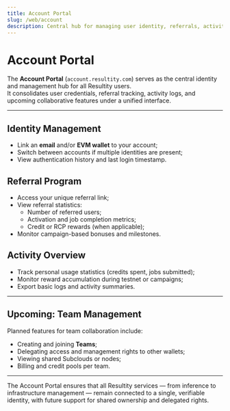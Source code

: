 ```yaml
---
title: Account Portal
slug: /web/account
description: Central hub for managing user identity, referrals, activity, and team features.
---
```


# Account Portal

The **Account Portal** (`account.resultity.com`) serves as the central identity and management hub for all Resultity users.  
It consolidates user credentials, referral tracking, activity logs, and upcoming collaborative features under a unified interface.

---

## Identity Management

- Link an **email** and/or **EVM wallet** to your account;
- Switch between accounts if multiple identities are present;
- View authentication history and last login timestamp.

## Referral Program

- Access your unique referral link;
- View referral statistics:
  - Number of referred users;
  - Activation and job completion metrics;
  - Credit or RCP rewards (when applicable);
- Monitor campaign-based bonuses and milestones.

## Activity Overview

- Track personal usage statistics (credits spent, jobs submitted);
- Monitor reward accumulation during testnet or campaigns;
- Export basic logs and activity summaries.

---

## Upcoming: Team Management

Planned features for team collaboration include:

- Creating and joining **Teams**;
- Delegating access and management rights to other wallets;
- Viewing shared Subclouds or nodes;
- Billing and credit pools per team.

---

The Account Portal ensures that all Resultity services — from inference to infrastructure management — remain connected to a single, verifiable identity, with future support for shared ownership and delegated rights.
